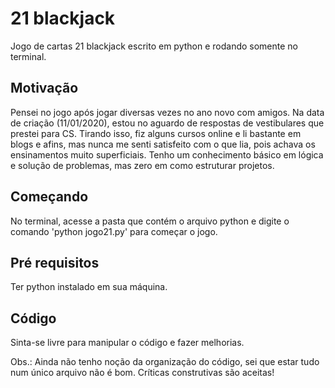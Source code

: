 # 21 blackjack

Jogo de cartas 21 blackjack escrito em python e rodando somente no terminal.

## Motivação

Pensei no jogo após jogar diversas vezes no ano novo com amigos. 
Na data de criação (11/01/2020), estou no aguardo de respostas de vestibulares que prestei para CS. Tirando isso, fiz
alguns cursos online e li bastante em blogs e afins, mas nunca me senti satisfeito com o que lia, pois achava 
os ensinamentos muito superficiais. 
Tenho um conhecimento básico em lógica e solução de problemas, mas zero em como estruturar projetos. 

## Começando

No terminal, acesse a pasta que contém o arquivo python e digite o comando 'python jogo21.py' para começar o jogo.

## Pré requisitos

Ter python instalado em sua máquina.

## Código

Sinta-se livre para manipular o código e fazer melhorias.

Obs.: Ainda não tenho noção da organização do código, sei que estar tudo num único arquivo não é bom.
Críticas construtivas são aceitas!
